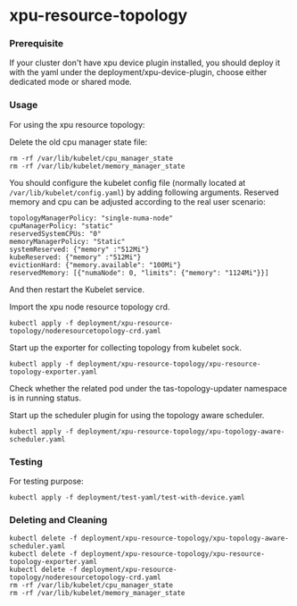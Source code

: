 # xpu-resource-topology

### Prerequisite

If your cluster don't have xpu device plugin installed, you should deploy it with the yaml under the deployment/xpu-device-plugin, choose either dedicated mode or shared mode.

### Usage

For using the xpu resource topology:

Delete the old cpu manager state file:

```
rm -rf /var/lib/kubelet/cpu_manager_state
rm -rf /var/lib/kubelet/memory_manager_state
```

You should configure the kubelet config file (normally located at `/var/lib/kubelet/config.yaml`) by adding following arguments.
Reserved memory and cpu can be adjusted according to the real user scenario:

```
topologyManagerPolicy: "single-numa-node"
cpuManagerPolicy: "static"
reservedSystemCPUs: "0"
memoryManagerPolicy: "Static"
systemReserved: {"memory" :"512Mi"}
kubeReserved: {"memory" :"512Mi"}
evictionHard: {"memory.available": "100Mi"}
reservedMemory: [{"numaNode": 0, "limits": {"memory": "1124Mi"}}]
```
And then restart the Kubelet service.


Import the xpu node resource topology crd.

```
kubectl apply -f deployment/xpu-resource-topology/noderesourcetopology-crd.yaml
```

Start up the exporter for collecting topology from kubelet sock.
```
kubectl apply -f deployment/xpu-resource-topology/xpu-resource-topology-exporter.yaml
```

Check whether the related pod under the tas-topology-updater namespace is in running status. 

Start up the scheduler plugin for using the topology aware scheduler.

```
kubectl apply -f deployment/xpu-resource-topology/xpu-topology-aware-scheduler.yaml
```

### Testing


For testing purpose:

```
kubectl apply -f deployment/test-yaml/test-with-device.yaml
```


### Deleting and Cleaning

```
kubectl delete -f deployment/xpu-resource-topology/xpu-topology-aware-scheduler.yaml
kubectl delete -f deployment/xpu-resource-topology/xpu-resource-topology-exporter.yaml
kubectl delete -f deployment/xpu-resource-topology/noderesourcetopology-crd.yaml
rm -rf /var/lib/kubelet/cpu_manager_state
rm -rf /var/lib/kubelet/memory_manager_state
```
